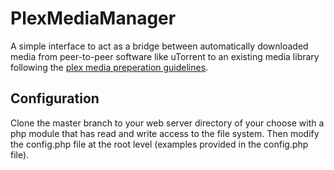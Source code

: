 PlexMediaManager
================

A simple interface to act as a bridge between automatically downloaded media from peer-to-peer software like uTorrent to an existing media library following the [plex media preperation guidelines](https://support.plex.tv/hc/en-us/categories/200028098-Media-Preparation).

## Configuration

Clone the master branch to your web server directory of your choose with a php module that has read and write access to the file system. Then modify the config.php file at the root level (examples provided in the config.php file).

